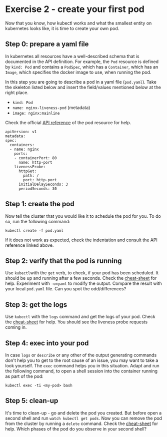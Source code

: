 # Exercise 2 - create your first pod
Now that you know, how kubectl works and what the smallest entity on kubernetes looks like, it is time to create your own pod.

## Step 0: prepare a yaml file
In kubernetes all resources have a well-described schema that is documented in the API definition. For example, the `Pod` resource is defined by `kind: Pod` and contains a `PodSpec`, which has a `Container`, which has an `Image`, which specifies the docker image to use, when running the pod.

In this step you are going to describe a pod in a yaml file (`pod.yaml`). Take the skeleton listed below and insert the field/values mentioned below at the right place.
* `kind: Pod`
* `name: nginx-liveness-pod` (metadata)
* `image: nginx:mainline`

Check the official [API reference](https://kubernetes.io/docs/reference/generated/kubernetes-api/v1.10/#pod-v1-core) of the pod resource for help.

```
apiVersion: v1
metadata:
spec:
  containers:
  - name: nginx
    ports:
    - containerPort: 80
      name: http-port
    livenessProbe:
      httpGet:
        path: /
        port: http-port
      initialDelaySeconds: 3
      periodSeconds: 30
```

## Step 1: create the pod
Now tell the cluster that you would like it to schedule the pod for you. To do so, run the following command:

`kubectl create -f pod.yaml`

If it does not work as expected, check the indentation and consult the API reference linked above.

## Step 2: verify that the pod is running
Use `kubectl`with the `get` verb, to check, if your pod has been scheduled. It should be up and running after a few seconds. Check the [cheat-sheet](./cheat-sheet.md) for help.
Experiment with `-o=yaml` to modify the output. Compare the result with your local `pod.yaml` file. Can you spot the odd/differences?

## Step 3: get the logs
Use `kubectl` with the `logs` command and get the logs of your pod. Check the [cheat-sheet](./cheat-sheet.md) for help.
You should see the liveness probe requests coming in.

## Step 4: exec into your pod
In case `logs` or `describe` or any other of the output generating commands don't help you to get to the root cause of an issue, you may want to take a look yourself.
The `exec` command helps you in this situation. Adapt and run the following command, to open a shell session into the container running as part of the pod:

`kubectl exec -ti <my-pod> bash`

## Step 5: clean-up
It's time to clean-up - go and delete the pod you created. But before open a second shell and run `watch kubectl get pods`.
Now you can remove the pod from the cluster by running a `delete` command. Check the [cheat-sheet](./cheat-sheet.md) for help.
Which phases of the pod do you observe in your second shell?

